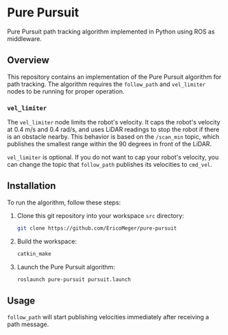 # Pure Pursuit

Pure Pursuit path tracking algorithm implemented in Python using ROS as middleware.

## Overview

This repository contains an implementation of the Pure Pursuit algorithm for path tracking. The algorithm requires the `follow_path` and `vel_limiter` nodes to be running for proper operation.

### `vel_limiter`

The `vel_limiter` node limits the robot's velocity. It caps the robot's velocity at 0.4 m/s and 0.4 rad/s, and uses LiDAR readings to stop the robot if there is an obstacle nearby. This behavior is based on the `/scan_min` topic, which publishes the smallest range within the 90 degrees in front of the LiDAR.

`vel_limiter` is optional. If you do not want to cap your robot's velocity, you can change the topic that `follow_path` publishes its velocities to `cmd_vel`.

## Installation

To run the algorithm, follow these steps:

1. Clone this git repository into your workspace `src` directory:
   ```bash
   git clone https://github.com/EricoMeger/pure-pursuit
   ```
2. Build the workspace:
    ```bash
    catkin_make
    ```
3. Launch the Pure Pursuit algorithm:
    ```bash
    roslaunch pure-pursuit pursuit.launch
    ```

## Usage

`follow_path` will start publishing velocities immediately after receiving a path message.
